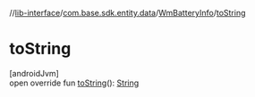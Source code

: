 //[lib-interface](../../../index.md)/[com.base.sdk.entity.data](../index.md)/[WmBatteryInfo](index.md)/[toString](to-string.md)

# toString

[androidJvm]\
open override fun [toString](to-string.md)(): [String](https://kotlinlang.org/api/latest/jvm/stdlib/kotlin/-string/index.html)
